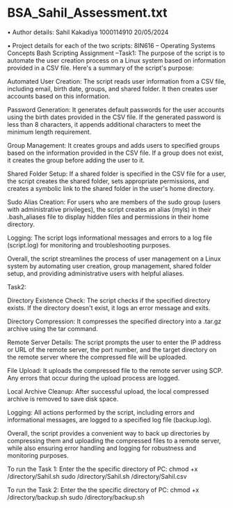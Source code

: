 # BSA_Sahil_Assessment.txt
• Author details: Sahil Kakadiya 1000114910 20/05/2024

• Project details for each of the two scripts: 8IN616 – Operating Systems Concepts Bash Scripting Assignment –Task1: The purpose of the script is to automate the user creation process on a Linux system based on information provided in a CSV file. Here's a summary of the script's purpose:

Automated User Creation: The script reads user information from a CSV file, including email, birth date, groups, and shared folder. It then creates user accounts based on this information.

Password Generation: It generates default passwords for the user accounts using the birth dates provided in the CSV file. If the generated password is less than 8 characters, it appends additional characters to meet the minimum length requirement.

Group Management: It creates groups and adds users to specified groups based on the information provided in the CSV file. If a group does not exist, it creates the group before adding the user to it.

Shared Folder Setup: If a shared folder is specified in the CSV file for a user, the script creates the shared folder, sets appropriate permissions, and creates a symbolic link to the shared folder in the user's home directory.

Sudo Alias Creation: For users who are members of the sudo group (users with administrative privileges), the script creates an alias (myls) in their .bash_aliases file to display hidden files and permissions in their home directory.

Logging: The script logs informational messages and errors to a log file (script.log) for monitoring and troubleshooting purposes.

Overall, the script streamlines the process of user management on a Linux system by automating user creation, group management, shared folder setup, and providing administrative users with helpful aliases.

Task2:

Directory Existence Check: The script checks if the specified directory exists. If the directory doesn't exist, it logs an error message and exits.

Directory Compression: It compresses the specified directory into a .tar.gz archive using the tar command.

Remote Server Details: The script prompts the user to enter the IP address or URL of the remote server, the port number, and the target directory on the remote server where the compressed file will be uploaded.

File Upload: It uploads the compressed file to the remote server using SCP. Any errors that occur during the upload process are logged.

Local Archive Cleanup: After successful upload, the local compressed archive is removed to save disk space.

Logging: All actions performed by the script, including errors and informational messages, are logged to a specified log file (backup.log).

Overall, the script provides a convenient way to back up directories by compressing them and uploading the compressed files to a remote server, while also ensuring error handling and logging for robustness and monitoring purposes.

To run the Task 1: Enter the the specific directory of PC: chmod +x /directory/Sahil.sh sudo /directory/Sahil.sh /directory/Sahil.csv

To run the Task 2: Enter the the specific directory of PC: chmod +x /directory/backup.sh sudo /directory/backup.sh
